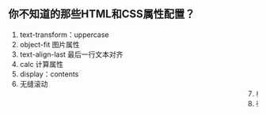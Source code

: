 ## 你不知道的那些HTML和CSS属性配置？

1. text-transform：uppercase
2. object-fit 图片属性
3. text-align-last 最后一行文本对齐
4. calc 计算属性
5. display：contents
6. 无缝滚动 <marquee>
7. 标签的title属性实际应用（内容过长时，用于提示作用）
8. 待补充...
